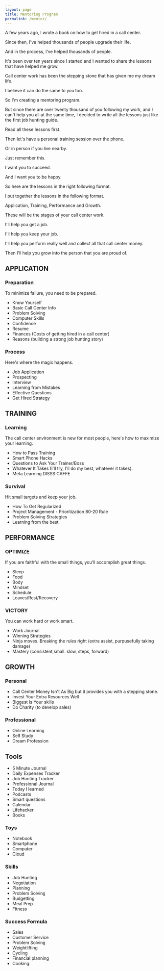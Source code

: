 ```yaml
---
layout: page
title: Mentoring Program
permalink: /mentor/
---
```

A few years ago, I wrote a book on how to get hired in a call center.

Since then, I've helped thousands of people upgrade their life.

And in the process, I've helped thousands of people.

It's been over ten years since I started and I wanted to share the lessons that have helped me grow.

Call center work has been the stepping stone that has given me my dream life.

I believe it can do the same to you too.

So I'm creating a mentoring program.

But since there are over twenty thousand of you following my work, and I can't help you all at the same time, I decided to write all the lessons just like the first job hunting guide.

Read all these lessons first.

Then let's have a personal training session over the phone.

Or in person if you live nearby.

Just remember this.

I want you to succeed.

And I want you to be happy.

So here are the lessons in the right following format.

I put together the lessons in the following format.

Application, Training, Performance and Growth.

These will be the stages of your call center work.

I'll help you get a job.

I'll help you keep your job.

I'll help you perform really well and collect all that call center money.

Then I'll help you grow into the person that you are proud of.

## APPLICATION

### Preparation

To minimize failure, you need to be prepared.

- Know Yourself
- Basic Call Center Info
- Problem Solving
- Computer Skills
- Confidence
- Resume
- Finances (Costs of getting hired in a call center)
- Reasons (building a strong job hunting story)

### Process

Here's where the magic happens.

- Job Application
- Prospecting
- Interview
- Learning from Mistakes
- Effective Questions
- Get Hired Strategy

## TRAINING

### Learning

The call center environment is new for most people, here's how to maximize your learning.

- How to Pass Training
- Smart Phone Hacks
- Questions to Ask Your Trainer/Boss
- Whatever It Takes (I'll try, I'll do my best, whatever it takes).
- Meta Learning DISSS CAFFE


### Survival

Hit small targets and keep your job.

- How To Get Regularized
- Project Management - Prioritization 80-20 Rule
- Problem Solving Strategies
- Learning from the best

## PERFORMANCE

### OPTIMIZE

If you are faithful with the small things, you'll accomplish great things.

- Sleep
- Food
- Body
- Mindset
- Schedule
- Leaves/Rest/Recovery

### VICTORY

You can work hard or work smart.

- Work Journal
- Winning Strategies
- Ninja moves. Breaking the rules right (extra assist, purpusefully taking damage)
- Mastery (consistent,small. slow, steps, forward)

## GROWTH

### Personal

- Call Center Money Isn't As Big but it provides you with a stepping stone.
- Invest Your Extra Resources Well
- Biggest Is Your skills
- Do Charity (to develop sales)

### Professional

- Online Learning
- Self Study
- Dream Profession

## Tools

- 5 Minute Journal
- Daily Expenses Tracker
- Job Hunting Tracker
- Professional Journal
- Today I learned
- Podcasts
- Smart questions
- Calendar
- Lifehacker
- Books

### Toys

- Notebook
- Smartphone
- Computer
- Cloud

### Skills

- Job Hunting
- Negotiation
- Planning
- Problem Solving
- Budgetting
- Meal Prep
- Fitness

### Success Formula

- Sales
- Customer Service
- Problem Solving
- Weightlifting
- Cycling
- Financial planning
- Cooking
